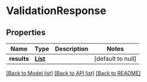 # ValidationResponse
## Properties

Name | Type | Description | Notes
------------ | ------------- | ------------- | -------------
**results** | [**List**](ResourceActionEffect.md) |  | [default to null]

[[Back to Model list]](../README.md#documentation-for-models) [[Back to API list]](../README.md#documentation-for-api-endpoints) [[Back to README]](../README.md)


